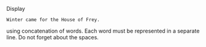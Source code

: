 
Display

```text
Winter came for the House of Frey.
```

using concatenation of words. Each word must be represented in a separate line. Do not forget about the spaces.
